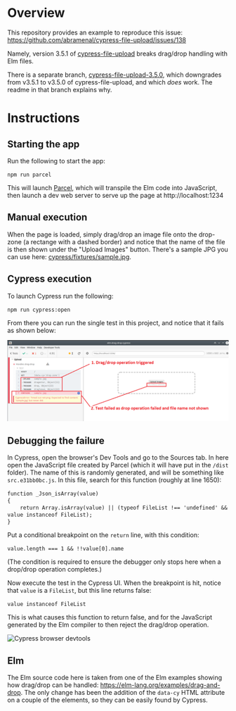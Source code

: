 # Overview
This repository provides an example to reproduce this issue: https://github.com/abramenal/cypress-file-upload/issues/138

Namely, version 3.5.1 of [cypress-file-upload](https://github.com/abramenal/cypress-file-upload) breaks drag/drop handling
with Elm files.

There is a separate branch, [cypress-file-upload-3.5.0](https://github.com/yonigibbs/elm-drag-drop-cypress/tree/cypress-file-upload-3.5.0),
which downgrades from v3.5.1 to v3.5.0 of cypress-file-upload, and which _does_ work. The readme in that branch explains why.

# Instructions
## Starting the app
Run the following to start the app:
    
    npm run parcel

This will launch [Parcel](https://parceljs.org/), which will transpile the Elm code into JavaScript, then launch a dev
web server to serve up the page at http://localhost:1234

## Manual execution
When the page is loaded, simply drag/drop an image file onto the drop-zone (a rectange with a dashed border) and notice
that the name of the file is then shown under the "Upload Images" button. There's a sample JPG you can use here:
[cypress/fixtures/sample.jpg](cypress/fixtures/sample.jpg).

## Cypress execution
To launch Cypress run the following:

    npm run cypress:open

From there you can run the single test in this project, and notice that it fails as shown below:

![Failing test](failed-test.png)

## Debugging the failure
In Cypress, open the browser's Dev Tools and go to the Sources tab. In here open the JavaScript file created by Parcel
(which it will have put in the `/dist` folder). The name of this is randomly generated, and will be something like
`src.e31bb0bc.js`. In this file, search for this function (roughly at line 1650):
```
function _Json_isArray(value)
{
	return Array.isArray(value) || (typeof FileList !== 'undefined' && value instanceof FileList);
}
```
Put a conditional breakpoint on the `return` line, with this condition:
```
value.length === 1 && !!value[0].name
```
(The condition is required to ensure the debugger only stops here when a drop/drop operation completes.)

Now execute the test in the Cypress UI. When the breakpoint is hit, notice that `value` is a `FileList`, but this line
returns false:

    value instanceof FileList 

This is what causes this function to return false, and for the JavaScript generated by the Elm compiler to then reject
the drag/drop operation.

![Cypress browser devtools](https://user-images.githubusercontent.com/39593145/71176966-d8f07c80-2262-11ea-9ae0-3b4c3ffe7872.png)

## Elm
The Elm source code here is taken from one of the Elm examples showing how drag/drop can be handled:
https://elm-lang.org/examples/drag-and-drop. The only change has been the addition of the `data-cy` HTML attribute on a
couple of the elements, so they can be easily found by Cypress.

